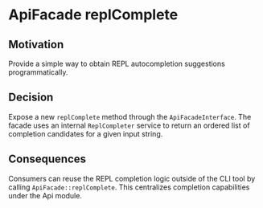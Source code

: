 # ApiFacade replComplete

## Motivation

Provide a simple way to obtain REPL autocompletion suggestions programmatically.

## Decision

Expose a new `replComplete` method through the `ApiFacadeInterface`. 
The facade uses an internal `ReplCompleter` service to return an ordered list of completion candidates for a given input string.

## Consequences

Consumers can reuse the REPL completion logic outside of the CLI tool by calling `ApiFacade::replComplete`. 
This centralizes completion capabilities under the Api module.
